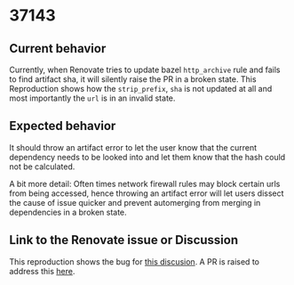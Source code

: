 # 37143

## Current behavior

Currently, when Renovate tries to update bazel `http_archive` rule and fails to find artifact sha, it will silently raise the PR in a broken state. This Reproduction shows how the `strip_prefix`, `sha` is not updated at all and most importantly the `url` is in an invalid state. 

## Expected behavior

It should throw an artifact error to let the user know that the current dependency needs to be looked into and let them know that the hash could not be calculated. 

A bit more detail: Often times network firewall rules may block certain urls from being accessed, hence throwing an artifact error will let users dissect the cause of issue quicker and prevent automerging from merging in dependencies in a broken state.

## Link to the Renovate issue or Discussion

This reproduction shows the bug for [this discusion](https://github.com/renovatebot/renovate/discussions/37143).
A PR is raised to address this [here](https://github.com/renovatebot/renovate/pull/37249).
